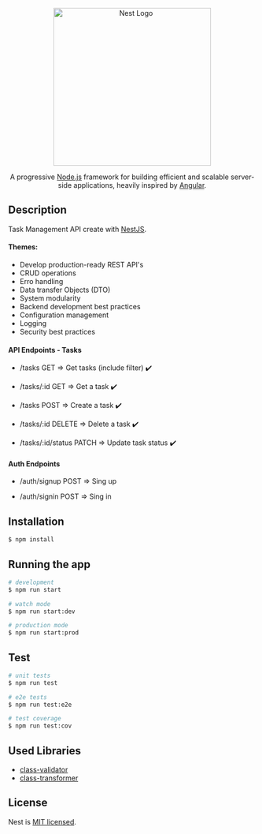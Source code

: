 <p align="center">
  <a href="http://nestjs.com/" target="blank"><img src="https://nestjs.com/img/logo_text.svg" width="320" alt="Nest Logo" /></a>
</p>

  <p align="center">A progressive <a href="http://nodejs.org" target="blank">Node.js</a> framework for building efficient and scalable server-side applications, heavily inspired by <a href="https://angular.io" target="blank">Angular</a>.</p>

## Description

Task Management API create with [NestJS](https://github.com/nestjs/nest).

#### Themes:

- Develop production-ready REST API's
- CRUD operations
- Erro handling
- Data transfer Objects (DTO)
- System modularity
- Backend development best practices
- Configuration management
- Logging
- Security best practices

#### API Endpoints - Tasks

- /tasks GET => Get tasks (include filter) ✔️

- /tasks/:id GET => Get a task ✔️

- /tasks POST => Create a task ✔️

- /tasks/:id DELETE => Delete a task ✔️

- /tasks/:id/status PATCH => Update task status ✔️

#### Auth Endpoints

- /auth/signup POST => Sing up

- /auth/signin POST => Sing in

## Installation

```bash
$ npm install
```

## Running the app

```bash
# development
$ npm run start

# watch mode
$ npm run start:dev

# production mode
$ npm run start:prod
```

## Test

```bash
# unit tests
$ npm run test

# e2e tests
$ npm run test:e2e

# test coverage
$ npm run test:cov
```

## Used Libraries

- [class-validator](https://github.com/typestack/class-validator)
- [class-transformer](https://github.com/typestack/class-transformer)

## License

Nest is [MIT licensed](LICENSE).
